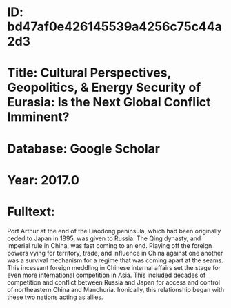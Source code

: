 # ID: bd47af0e426145539a4256c75c44a2d3
# Title: Cultural Perspectives, Geopolitics, & Energy Security of Eurasia: Is the Next Global Conflict Imminent?
# Database: Google Scholar
# Year: 2017.0
# Fulltext:
Port Arthur at the end of the Liaodong peninsula, which had been originally ceded to Japan in 1895, was given to Russia.
The Qing dynasty, and imperial rule in China, was fast coming to an end.
Playing off the foreign powers vying for territory, trade, and influence in China against one another was a survival mechanism for a regime that was coming apart at the seams.
This incessant foreign meddling in Chinese internal affairs set the stage for even more international competition in Asia.
This included decades of competition and conflict between Russia and Japan for access and control of northeastern China and Manchuria.
Ironically, this relationship began with these two nations acting as allies.